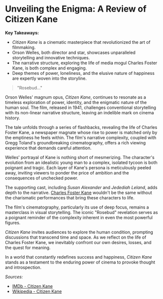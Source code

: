 # Unveiling the Enigma: A Review of Citizen Kane

**Key Takeaways:**
- *Citizen Kane* is a cinematic masterpiece that revolutionized the art of filmmaking.
- Orson Welles, both director and star, showcases unparalleled storytelling and innovative techniques.
- The narrative structure, exploring the life of media mogul Charles Foster Kane, is both complex and engaging.
- Deep themes of power, loneliness, and the elusive nature of happiness are expertly woven into the storyline.

> "Rosebud..."

Orson Welles' magnum opus, *Citizen Kane*, continues to resonate as a timeless exploration of power, identity, and the enigmatic nature of the human soul. The film, released in 1941, challenges conventional storytelling with its non-linear narrative structure, leaving an indelible mark on cinema history.

The tale unfolds through a series of flashbacks, revealing the life of Charles Foster Kane, a newspaper magnate whose rise to power is matched only by the emptiness he feels within. The film's narrative complexity, coupled with Gregg Toland's groundbreaking cinematography, offers a rich viewing experience that demands careful attention.

Welles' portrayal of Kane is nothing short of mesmerizing. The character's evolution from an idealistic young man to a complex, isolated tycoon is both poignant and tragic. Each layer of Kane's persona is meticulously peeled away, inviting viewers to ponder the price of ambition and the consequences of unchecked power.

The supporting cast, including *Susan Alexander* and *Jedediah Leland*, adds depth to the narrative. [Charles Foster Kane](https://en.wikipedia.org/wiki/Charles_Foster_Kane) wouldn't be the same without the charismatic performances that bring these characters to life.

The film's cinematography, particularly its use of deep focus, remains a masterclass in visual storytelling. The iconic "Rosebud" revelation serves as a poignant reminder of the complexity inherent in even the most powerful figures.

*Citizen Kane* invites audiences to explore the human condition, prompting discussions that transcend time and space. As we reflect on the life of Charles Foster Kane, we inevitably confront our own desires, losses, and the quest for meaning.

In a world that constantly redefines success and happiness, *Citizen Kane* stands as a testament to the enduring power of cinema to provoke thought and introspection.

*Sources:*
- [IMDb - Citizen Kane](https://www.imdb.com/title/tt0033467/)
- [Wikipedia - Citizen Kane](https://en.wikipedia.org/wiki/Citizen_Kane)
